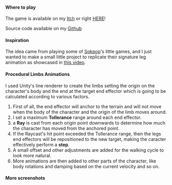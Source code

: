 #### Where to play

The game is available on my [Itch](https://zyhu.itch.io/fwogame) or right [HERE](https://zyhu.me/Fwogame)!

Source code available on my [Github](https://github.com/ZhengYiHu/Fwogame)

#### Inspiration

The idea came from playing some of [Sokpop](https://sokpop.co/)'s little games, and I just wanted to make a small little project to replicate their signature leg animation as showcased in [this video](https://www.youtube.com/watch?v=2LbKuQsODHg).


#### Procedural Limbs Animations

I used Unity's line renderer to create the limbs setting the origin on the character's body and the end at the target end effector which is going to be calculated according to various factors.

1. First of all, the end effector will anchor to the terrain and will not move when the body of the character and the origin of the limb moves around.
2. I set a maximum **Tollerance** range around each end effector.
3. a **Ray** is cast from each origin point downwards to determine how much the character has moved from the anchored point.
4. If the Raycast's hit point exceeded the Tollerance range, then the legs end effectors will be repositioned to the new target, making the caracter effectively perform a **step**.
5. A small offset and other adjustments are added for the walking cycle to look more natural.
6. More animations are then added to other parts of the character, like body rotations and damping based on the current velocity and so on.

#### More screenshots
